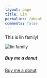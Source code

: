 ```yaml
---
layout: page
title: Lin
permalink: /about
comments: false
---
```


<div class="row justify-content-between">
<div class="col-md-8 pr-5">

<p>This is lin family!</p>

<p class="mb-5"><img class="shadow-lg" src="{{site.baseurl}}/assets/images/lin-family.png" alt="lin family" /></p>

</div>

<div class="col-md-4">

<div class="sticky-top sticky-top-80">
<h5>Buy me a donut</h5>

<a target="_blank" href="" class="btn btn-danger">Buy me a donut</a>

</div>
</div>
</div>
